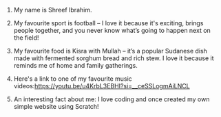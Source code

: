    1. My name is Shreef Ibrahim.
   2. My favourite sport is football – I love it because it's exciting, brings people together, and you never know  what’s going to happen next on the field!
    
   3. My favourite food is Kisra with Mullah – it’s a popular Sudanese dish made with fermented sorghum bread and rich stew. I love it because it reminds me of home and family gatherings.
   4. Here's a link to one of my favourite music videos:https://youtu.be/u4KrbL3EBHI?si=__ceSSLogmAiLNCL
   5. An interesting fact about me: I love coding and once created my own simple website  using Scratch! 
  

